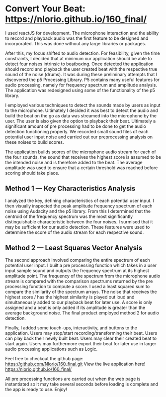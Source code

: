 # Convert Your Beat: https://nlorio.github.io/160_final/

I used reactJS for development. The microphone interaction and the ability to record and playback audio was the first feature to be designed and incorporated. This was done without any large libraries or packages.

After this, my focus shifted to audio detection. For feasibility, given the time constraints, I decided that at minimum our application should be able to detect four noises intrinsic to beatboxing. Once detected the application should record and playback the user created beat with the respective true sound of the noise (drums). It was during these preliminary attempts that I discovered the p5 Processing Library. P5 contains many useful features for audio processing, namely for frequency spectrum and amplitude analysis.
The application was redesigned using some of the functionality of the p5 library.

I employed various techniques to detect the sounds made by users as input to the microphone. Ultimately I decided it was best to detect the audio and build the beat on the go as data was streamed into the microphone by the user. The user is also given the option to playback their beat. Ultimately a significant amount of pre processing had to be done to get the audio detection functioning properly. We recorded small sound files of each potential user input noise and carried out our preprocessing analysis on these noises to build scores.

The application builds scores of the microphone audio stream for each of the four sounds, the sound that receives the highest score is assumed to be the intended noise and is therefore added to the beat. The average amplitude was used to ensure that a certain threshold was reached before scoring should take place.

## Method 1 — Key Characteristics Analysis

I analyzed the key, defining characteristics of each potential user input. I then visually inspected the peak amplitude frequency spectrum of each noise using Audacity and the p5 library. From this I determined that the centroid of the frequency spectrum was the most significantly distinguishable characteristic between the four noises. I surmised that it may be sufficient for our audio detection. These features were used to determine the score of the audio stream for each respective sound.


## Method 2 — Least Squares Vector Analysis

The second approach involved comparing the entire spectrum of each potential user input.
I built a pre processing function which takes in a user input sample sound and outputs the frequency spectrum at its highest amplitude point. The frequency of the spectrum from the microphone audio stream is compared with the comparison spectrums returned by the pre processing function to compute a score. I used a least squared sum to compare the similarity of the spectrum arrays. The noise that receives the highest score / has the highest similarity is played out loud and simultaneously added to our playback beat for later use. A score is only assigned and a beat is only added if its amplitude is greater than the average background noise. The final product employed method 2 for audio detection.


Finally, I added some touch-ups, interactivity, and buttons to the application. Users may stop/start recording/transforming their beat. Users can play back their newly built beat. Users may clear their created beat to start again. Users may furthermore export their beat for later use in larger audio processing applications such as Logic.


Feel free to checkout the github page: https://github.com/Nlorio/160_final.git
View the live application here! https://nlorio.github.io/160_final/

All pre processing functions are carried out when the web page is instantiated so it may take several seconds before loading is complete and the app is ready to use. Enjoy!
